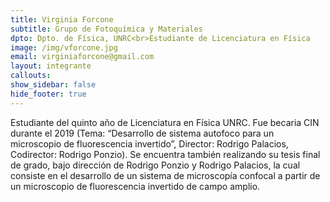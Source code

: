 ```yaml
---
title: Virginia Forcone
subtitle: Grupo de Fotoquímica y Materiales
dpto: Dpto. de Física, UNRC<br>Estudiante de Licenciatura en Física
image: /img/vforcone.jpg 
email: virginiaforcone@gmail.com
layout: integrante
callouts:
show_sidebar: false
hide_footer: true
---
```


Estudiante del quinto año de Licenciatura en Física UNRC. Fue becaria CIN durante el 2019 (Tema: “Desarrollo de sistema autofoco para un microscopio de fluorescencia invertido”, Director: Rodrigo Palacios, Codirector: Rodrigo Ponzio). Se encuentra también realizando su tesis final de grado, bajo dirección de Rodrigo Ponzio y Rodrigo Palacios, la cual consiste en el desarrollo de un sistema de microscopía confocal a partir de un microscopio de fluorescencia invertido de campo amplio.
